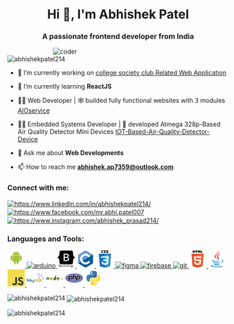 <h1 align="center">Hi 👋, I'm Abhishek Patel</h1>
<h3 align="center">A passionate frontend developer from India</h3>

<img align="right" width="400" src="https://media3.giphy.com/media/qgQUggAC3Pfv687qPC/giphy.gif" alt="coder">


<p align="left"> <img src="https://komarev.com/ghpvc/?username=abhishekpatel214&label=Profile%20views&color=0e75b6&style=flat" alt="abhishekpatel214" /> </p>



- 🔭 I’m currently working on [ college society club Related Web Application]()

- 🌱 I’m currently learning **ReactJS**

- 👨‍💻 Web Developer | 🕸️ builded fully functional websites with 3 modules [AIOservice](https://github.com/abhishekpatel214/aioservice.github.io)

- 👨‍💻 Embedded Systems Developer | 🔬 developed Atmega 328p-Based Air Quality Detector Mini Devices [IOT-Based-Air-Quality-Detector-Device](https://github.com/abhishekpatel214/IOT-Based-Air-Quality-Detector-Device)

- 💬 Ask me about **Web Developments**

- 📫 How to reach me **abhishek.ap7359@outlook.com**

<h3 align="left">Connect with me:</h3>
<p align="left">
<a href="https://linkedin.com/in/abhishekpatel214/" target="blank"><img align="center" src="https://raw.githubusercontent.com/rahuldkjain/github-profile-readme-generator/master/src/images/icons/Social/linked-in-alt.svg" alt="https://www.linkedin.com/in/abhishekpatel214/" height="30" width="40" /></a>
<a href="https://www.facebook.com/mr.abhi.patel007" target="blank"><img align="center" src="https://raw.githubusercontent.com/rahuldkjain/github-profile-readme-generator/master/src/images/icons/Social/facebook.svg" alt="https://www.facebook.com/mr.abhi.patel007" height="30" width="40" /></a>
<a href="https://instagram.com/abhishek_prasad214/" target="blank"><img align="center" src="https://raw.githubusercontent.com/rahuldkjain/github-profile-readme-generator/master/src/images/icons/Social/instagram.svg" alt="https://www.instagram.com/abhishek_prasad214/" height="30" width="40" /></a>
</p>

<h3 align="left">Languages and Tools:</h3>
<p align="left"> <a href="https://developer.android.com" target="_blank" rel="noreferrer"> <img src="https://raw.githubusercontent.com/devicons/devicon/master/icons/android/android-original-wordmark.svg" alt="android" width="40" height="40"/> </a> <a href="https://www.arduino.cc/" target="_blank" rel="noreferrer"> <img src="https://cdn.worldvectorlogo.com/logos/arduino-1.svg" alt="arduino" width="40" height="40"/> </a> <a href="https://getbootstrap.com" target="_blank" rel="noreferrer"> <img src="https://raw.githubusercontent.com/devicons/devicon/master/icons/bootstrap/bootstrap-plain-wordmark.svg" alt="bootstrap" width="40" height="40"/> </a> <a href="https://www.cprogramming.com/" target="_blank" rel="noreferrer"> <img src="https://raw.githubusercontent.com/devicons/devicon/master/icons/c/c-original.svg" alt="c" width="40" height="40"/> </a> <a href="https://www.w3schools.com/css/" target="_blank" rel="noreferrer"> <img src="https://raw.githubusercontent.com/devicons/devicon/master/icons/css3/css3-original-wordmark.svg" alt="css3" width="40" height="40"/> </a> <a href="https://www.figma.com/" target="_blank" rel="noreferrer"> <img src="https://www.vectorlogo.zone/logos/figma/figma-icon.svg" alt="figma" width="40" height="40"/> </a> <a href="https://firebase.google.com/" target="_blank" rel="noreferrer"> <img src="https://www.vectorlogo.zone/logos/firebase/firebase-icon.svg" alt="firebase" width="40" height="40"/> </a> <a href="https://git-scm.com/" target="_blank" rel="noreferrer"> <img src="https://www.vectorlogo.zone/logos/git-scm/git-scm-icon.svg" alt="git" width="40" height="40"/> </a> <a href="https://www.w3.org/html/" target="_blank" rel="noreferrer"> <img src="https://raw.githubusercontent.com/devicons/devicon/master/icons/html5/html5-original-wordmark.svg" alt="html5" width="40" height="40"/> </a> <a href="https://www.java.com" target="_blank" rel="noreferrer"> <img src="https://raw.githubusercontent.com/devicons/devicon/master/icons/java/java-original.svg" alt="java" width="40" height="40"/> </a> <a href="https://developer.mozilla.org/en-US/docs/Web/JavaScript" target="_blank" rel="noreferrer"> <img src="https://raw.githubusercontent.com/devicons/devicon/master/icons/javascript/javascript-original.svg" alt="javascript" width="40" height="40"/> </a> <a href="https://www.mysql.com/" target="_blank" rel="noreferrer"> <img src="https://raw.githubusercontent.com/devicons/devicon/master/icons/mysql/mysql-original-wordmark.svg" alt="mysql" width="40" height="40"/> </a> <a href="https://nodejs.org" target="_blank" rel="noreferrer"> <img src="https://raw.githubusercontent.com/devicons/devicon/master/icons/nodejs/nodejs-original-wordmark.svg" alt="nodejs" width="40" height="40"/> </a> <a href="https://www.php.net" target="_blank" rel="noreferrer"> <img src="https://raw.githubusercontent.com/devicons/devicon/master/icons/php/php-original.svg" alt="php" width="40" height="40"/> </a> <a href="https://www.python.org" target="_blank" rel="noreferrer"> <img src="https://raw.githubusercontent.com/devicons/devicon/master/icons/python/python-original.svg" alt="python" width="40" height="40"/> </a> </p>

<p><img align="left" src="https://github-readme-stats.vercel.app/api/top-langs?username=abhishekpatel214&show_icons=true&locale=en&layout=compact" alt="abhishekpatel214" /></p>

<p>&nbsp;<img align="center" src="https://github-readme-stats.vercel.app/api?username=abhishekpatel214&show_icons=true&locale=en" alt="abhishekpatel214" /></p>

<p><img align="center" src="https://github-readme-streak-stats.herokuapp.com/?user=abhishekpatel214&" alt="abhishekpatel214" /></p>


